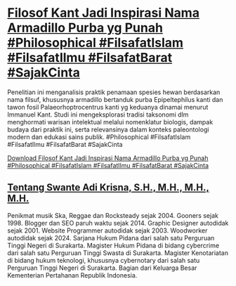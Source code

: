 # [Filosof Kant Jadi Inspirasi Nama Armadillo Purba yg Punah #Philosophical #FilsafatIslam #FilsafatIlmu #FilsafatBarat #SajakCinta](https://swanteadikrisna.com/filsafat/website/8/filosof-kant-jadi-inspirasi-nama-armadillo-purba-yg-punah/)

Penelitian ini menganalisis praktik penamaan spesies hewan berdasarkan nama filsuf, khususnya armadillo bertanduk purba Epipeltephilus kanti dan tawon fosil Palaeorhoptrocentrus kanti yg keduanya dinamai menurut Immanuel Kant. Studi ini mengeksplorasi tradisi taksonomi dlm menghormati warisan intelektual melalui nomenklatur biologis, dampak budaya dari praktik ini, serta relevansinya dalam konteks paleontologi modern dan edukasi sains publik. #Philosophical #FilsafatIslam #FilsafatIlmu #FilsafatBarat #SajakCinta 

[Download Filosof Kant Jadi Inspirasi Nama Armadillo Purba yg Punah #Philosophical #FilsafatIslam #FilsafatIlmu #FilsafatBarat #SajakCinta](https://swanteadikrisna.com/filsafat/website/8/filosof-kant-jadi-inspirasi-nama-armadillo-purba-yg-punah/)


## [Tentang Swante Adi Krisna, S.H., M.H., M.H., M.H.](https://swanteadikrisna.com/)

Penikmat musik Ska, Reggae dan Rocksteady sejak 2004. Gooners sejak 1998. Blogger dan SEO paruh waktu sejak 2014. Graphic Designer autodidak sejak 2001. Website Programmer autodidak sejak 2003. Woodworker autodidak sejak 2024. Sarjana Hukum Pidana dari salah satu Perguruan Tinggi Negeri di Surakarta. Magister Hukum Pidana di bidang cybercrime dari salah satu Perguruan Tinggi Swasta di Surakarta. Magister Kenotariatan di bidang hukum teknologi, khususnya cybernotary dari salah satu Perguruan Tinggi Negeri di Surakarta. Bagian dari Keluarga Besar Kementerian Pertahanan Republik Indonesia.